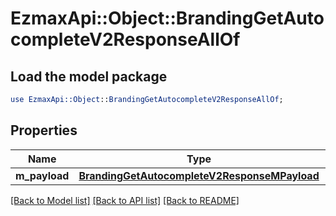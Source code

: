# EzmaxApi::Object::BrandingGetAutocompleteV2ResponseAllOf

## Load the model package
```perl
use EzmaxApi::Object::BrandingGetAutocompleteV2ResponseAllOf;
```

## Properties
Name | Type | Description | Notes
------------ | ------------- | ------------- | -------------
**m_payload** | [**BrandingGetAutocompleteV2ResponseMPayload**](BrandingGetAutocompleteV2ResponseMPayload.md) |  | 

[[Back to Model list]](../README.md#documentation-for-models) [[Back to API list]](../README.md#documentation-for-api-endpoints) [[Back to README]](../README.md)


